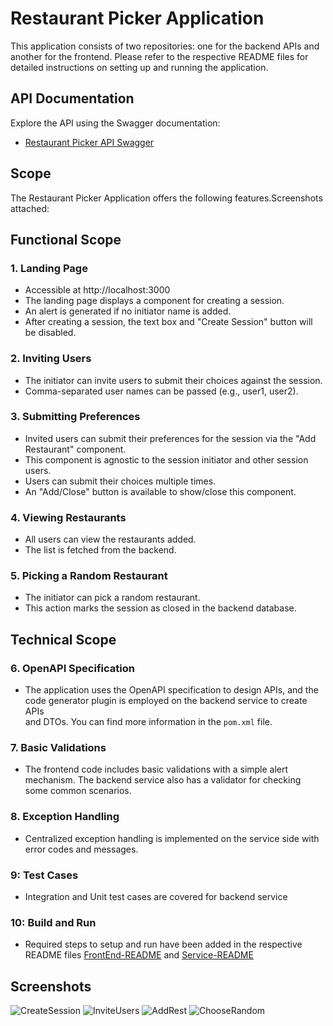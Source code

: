 # Restaurant Picker Application

This application consists of two repositories: one for the backend APIs and another for the frontend. Please refer to the respective README files for detailed instructions on setting up and running the application.

## API Documentation

Explore the API using the Swagger documentation:

- [Restaurant Picker API Swagger](https://github.com/malika16/restaurant-picker-app/blob/main/restaurant-picker-service/src/main/resources/openapi/restaurant-picker-api.yaml)

## Scope

The Restaurant Picker Application offers the following features.Screenshots attached:

## Functional Scope

### 1. Landing Page
- Accessible at http://localhost:3000
- The landing page displays a component for creating a session.
- An alert is generated if no initiator name is added.
- After creating a session, the text box and "Create Session" button will be disabled.

### 2. Inviting Users
- The initiator can invite users to submit their choices against the session.
- Comma-separated user names can be passed (e.g., user1, user2).

### 3. Submitting Preferences
- Invited users can submit their preferences for the session via the "Add Restaurant" component.
- This component is agnostic to the session initiator and other session users.
- Users can submit their choices multiple times.
- An "Add/Close" button is available to show/close this component.

### 4. Viewing Restaurants
- All users can view the restaurants added.
- The list is fetched from the backend.

### 5. Picking a Random Restaurant
- The initiator can pick a random restaurant.
- This action marks the session as closed in the backend database.

## Technical Scope

### 6. OpenAPI Specification
   - The application uses the OpenAPI specification to design APIs, and the code generator plugin is employed on the backend service to create APIs   
      and DTOs. You can find more information in the `pom.xml` file.

### 7. Basic Validations
 - The frontend code includes basic validations with a simple alert mechanism. The backend service also has a validator for checking some common 
   scenarios.

### 8. Exception Handling
  - Centralized exception handling is implemented on the service side with error codes and messages.

### 9: Test Cases
  - Integration and Unit test cases are covered for backend service  

### 10: Build and Run
 - Required steps to setup and run have been added in the respective README files [FrontEnd-README](https://github.com/malika16/restaurant-picker-app/blob/main/restaurant-picker-frontend/README.md) and [Service-README](https://github.com/malika16/restaurant-picker-app/blob/main/restaurant-picker-service/README.md)

## Screenshots

![CreateSession](https://github.com/malika16/restaurant-picker-app/assets/23330663/8c1cf953-9a2a-4306-812a-5b2d71deedde)
![InviteUsers](https://github.com/malika16/restaurant-picker-app/assets/23330663/6a9f5f56-f29b-41b3-8c42-ef0f068ef5c7)
![AddRest](https://github.com/malika16/restaurant-picker-app/assets/23330663/e81cfbb4-1380-4d6d-bb8d-a092740b355e)
![ChooseRandom](https://github.com/malika16/restaurant-picker-app/assets/23330663/39fa8f15-88ba-43e6-b34f-4b25b1796d22)







